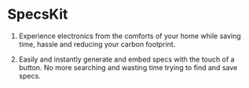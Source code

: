 # SpecsKit
1. Experience electronics from the comforts of your home while saving time, hassle and reducing your carbon footprint. 

2. Easily and instantly generate and embed specs with the touch of a button. No more searching and wasting time trying to find and save specs.
